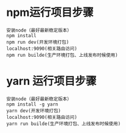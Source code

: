 # npm运行项目步骤
    安装node（最好最新稳定版本）
    npm install
    npm run dev(开发环境打包)
    localhost:9090(相关路由访问)
    npm run builde(生产环境打包、上线发布时候使用)

# yarn 运行项目步骤
    安装node（最好最新稳定版本）
    npm install -g yarn
    yarn dev(开发环境打包)
    localhost:9090(相关路由访问)
    yarn run builde(生产环境打包、上线发布时候使用)